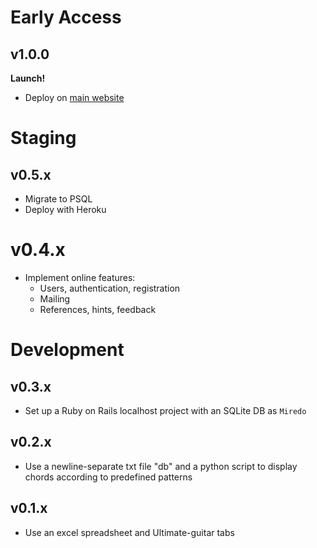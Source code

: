 # Early Access

## v1.0.0

**Launch!**

* Deploy on [main website](https://miredo.ca)

# Staging

## v0.5.x

* Migrate to PSQL
* Deploy with Heroku

# v0.4.x

* Implement online features:
  * Users, authentication, registration
  * Mailing
  * References, hints, feedback

# Development

## v0.3.x

* Set up a Ruby on Rails localhost project with an SQLite DB as `Miredo`

## v0.2.x

* Use a newline-separate txt file "db" and a python script to display chords according to predefined patterns

## v0.1.x

* Use an excel spreadsheet and Ultimate-guitar tabs

